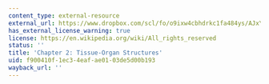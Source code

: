 ```yaml
---
content_type: external-resource
external_url: https://www.dropbox.com/scl/fo/o9ixw4cbhdrkc1fa484ys/AJxYpqgjWEThRAXYSVJ7gSw/Chapters/Chapter%202%20Tissue-Organ%20Structures?dl=0&rlkey=u2rimyl1s7xeom33sli4jmryz
has_external_license_warning: true
license: https://en.wikipedia.org/wiki/All_rights_reserved
status: ''
title: 'Chapter 2: Tissue-Organ Structures'
uid: f900410f-1ec3-4eaf-ae01-03de5d00b193
wayback_url: ''
---
```


